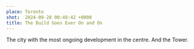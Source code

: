 ```yaml
---
place: Toronto
shot:  2024-09-28 00:48:42 +0000
title: The Build Goes Ever On and On
---
```


The city with the most ongoing development in the centre. And the Tower.
